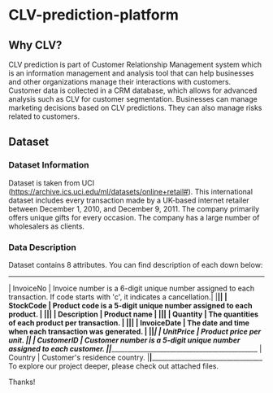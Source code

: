 # CLV-prediction-platform

## Why CLV?

CLV prediction is part of Customer Relationship Management system which is an information management and analysis tool that can help businesses and other organizations manage their interactions with customers.
Customer data is collected in a CRM database, which allows for advanced analysis such as CLV for customer segmentation.
Businesses can manage marketing decisions based on CLV predictions.
They can also manage risks related to customers.

## Dataset

### Dataset Information

Dataset is taken from UCI (https://archive.ics.uci.edu/ml/datasets/online+retail#). 
This international dataset includes every transaction made by a UK-based internet retailer between December 1, 2010, and December 9, 2011. The company primarily offers unique gifts for every occasion. The company has a large number of wholesalers as clients.

### Data Description

Dataset contains 8 attributes. You can find description of each down below:

____________________________________________________________________________________________________________________________________________________
|  InvoiceNo         | Invoice number is a 6-digit unique number assigned to each transaction. If code starts with 'c', it indicates a cancellation.|
|____________________|______________________________________________________________________________________________________________________________|
|  StockCode         | Product code is a 5-digit unique number assigned to each product.                                                            |
|____________________|______________________________________________________________________________________________________________________________|
|  Description       | Product name                                                                                                                 |
|____________________|______________________________________________________________________________________________________________________________|
|  Quantity          | The quantities of each product per transaction.                                                                              |
|____________________|______________________________________________________________________________________________________________________________|
|  InvoiceDate       | The date and time when each transaction was generated.                                                                       |
|____________________|______________________________________________________________________________________________________________________________|
|  UnitPrice         | Product price per unit.
|____________________|_____________________________________________________
|  CustomerID        | Customer number is a 5-digit unique number assigned to each customer.
|____________________|__________________________________________________________
|  Country           | Customer's residence country.
|____________________|______________________________________________________
To explore our project deeper, please check out attached files.

Thanks!
